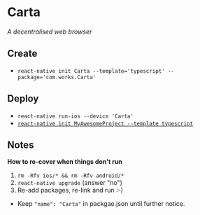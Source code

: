 # Carta
_A decentralised web browser_

## Create
* `react-native init Carta --template='typescript' --package='com.works.Carta'`


## Deploy

* `react-native run-ios --device 'Carta'`
* [`react-native init MyAwesomeProject --template typescript`](https://facebook.github.io/react-native/blog/2018/05/07/using-typescript-with-react-native)


## Notes

**How to re-cover when things don't run**

1. `rm -Rfv ios/* && rm -Rfv android/*`
2. `react-native upgrade` (answer "no")
3. Re-add packages, re-link and run :-)

* Keep `"name": "Carta"` in packgae.json until further notice. 